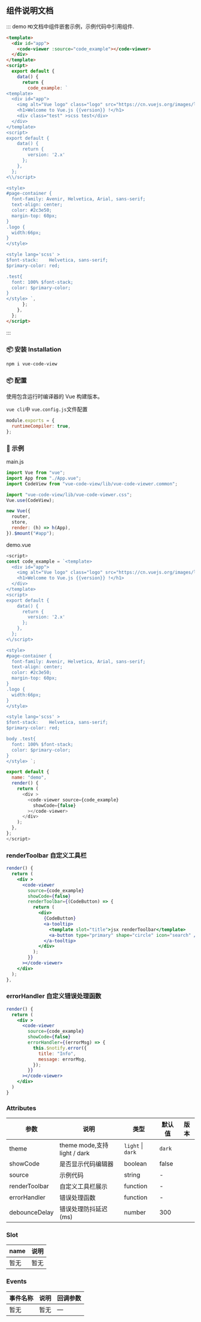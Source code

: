 ## 组件说明文档

::: demo `MD`文档中组件嵌套示例，示例代码中引用组件.

```html
<template>
  <div id="app">
    <code-viewer :source="code_example"></code-viewer>
  </div>
</template>
<script>
  export default {
    data() {
      return {
        code_example: ` 
<template>
  <div id="app">
    <img alt="Vue logo" class="logo" src="https://cn.vuejs.org/images/logo.svg" />
    <h1>Welcome to Vue.js {{version}} !</h1>
    <div class="test" >scss test</div>
  </div>
</template>
<script>
export default {
    data() {
      return {
        version: '2.x'
      };
    },
  };
<\\/script>

<style>
#page-container {
  font-family: Avenir, Helvetica, Arial, sans-serif;
  text-align: center;
  color: #2c3e50;
  margin-top: 60px;
}
.logo {
  width:66px;
}
</style>

<style lang='scss' >
$font-stack:    Helvetica, sans-serif;
$primary-color: red;

.test{
  font: 100% $font-stack;
  color: $primary-color;
}
</style> `,
      };
    },
  };
</script>
```

:::

### 📦 安装 Installation

```bash
npm i vue-code-view
```

### 📦 配置

使用包含运行时编译器的 Vue 构建版本。

`vue cli`中 `vue.config.js`文件配置

```javascript
module.exports = {
  runtimeCompiler: true,
};
```

### 🔨 示例

main.js

```javascript
import Vue from "vue";
import App from "./App.vue";
import CodeView from "vue-code-view/lib/vue-code-viewer.common";

import "vue-code-view/lib/vue-code-viewer.css";
Vue.use(CodeView);

new Vue({
  router,
  store,
  render: (h) => h(App),
}).$mount("#app");
```

demo.vue

```javascript
<script>
const code_example = `<template>
  <div id="app">
    <img alt="Vue logo" class="logo" src="https://cn.vuejs.org/images/logo.svg" />
    <h1>Welcome to Vue.js {{version}} !</h1>
  </div>
</template>
<script>
export default {
    data() {
      return {
        version: '2.x'
      };
    },
  };
<\/script>

<style>
#page-container {
  font-family: Avenir, Helvetica, Arial, sans-serif;
  text-align: center;
  color: #2c3e50;
  margin-top: 60px;
}
.logo {
  width:66px;
}
</style>

<style lang='scss' >
$font-stack:    Helvetica, sans-serif;
$primary-color: red;

body .test{
  font: 100% $font-stack;
  color: $primary-color;
}
</style> `;

export default {
  name: "demo",
  render() {
    return (
      <div >
        <code-viewer source={code_example}
          showCode={false}
        ></code-viewer>
      </div>
    );
  },
};
</script>
```

### renderToolbar 自定义工具栏

```jsx
render() {
  return (
    <div >
      <code-viewer
        source={code_example}
        showCode={false}
        renderToolbar={(CodeButton) => {
          return (
            <div>
              {CodeButton}
              <a-tooltip>
                <template slot="title">jsx renderToolbar</template>
                <a-button type="primary" shape="circle" icon="search" />
              </a-tooltip>
            </div>
          );
        }}
      ></code-viewer>
    </div>
  );
},
```

### errorHandler 自定义错误处理函数

```jsx
render() {
  return (
    <div >
      <code-viewer
        source={code_example}
        showCode={false}
        errorHandler={(errorMsg) => {
          this.$notify.error({
            title: "Info",
            message: errorMsg,
          });
        }}
      ></code-viewer>
    </div>
  )
}
```

### Attributes

| 参数          | 说明                         | 类型              | 默认值 | 版本 |
| ------------- | ---------------------------- | ----------------- | ------ | ---- |
| theme         | theme mode,支持 light / dark | `light` \| `dark` | `dark` |      |
| showCode      | 是否显示代码编辑器           | boolean           | false  |      |
| source        | 示例代码                     | string            | -      |      |
| renderToolbar | 自定义工具栏展示             | function          | -      |      |
| errorHandler  | 错误处理函数                 | function          | -      |      |
| debounceDelay | 错误处理防抖延迟(ms)         | number            | 300    |      |

### Slot

| name | 说明 |
| ---- | ---- |
| 暂无 | 暂无 |

### Events

| 事件名称 | 说明 | 回调参数 |
| -------- | ---- | -------- |
| 暂无     | 暂无 | —        |
